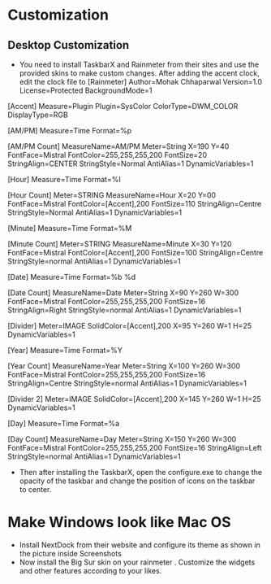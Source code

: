 # Customization
## Desktop Customization
* You need to install TaskbarX and Rainmeter from their sites and use the provided skins to make custom changes. After adding the accent clock, edit the clock file to
[Rainmeter]
Author=Mohak Chhaparwal
Version=1.0
License=Protected
BackgroundMode=1

[Accent]
Measure=Plugin
Plugin=SysColor
ColorType=DWM_COLOR
DisplayType=RGB


[AM/PM]
Measure=Time
Format=%p

[AM/PM Count]
MeasureName=AM/PM
Meter=String
X=190
Y=40
FontFace=Mistral
FontColor=255,255,255,200
FontSize=20
StringAlign=CENTER
StringStyle=Normal
AntiAlias=1
DynamicVariables=1


[Hour]
Measure=Time
Format=%I

[Hour Count]
Meter=STRING
MeasureName=Hour
X=20
Y=00
FontFace=Mistral
FontColor=[Accent],200
FontSize=110
StringAlign=Centre
StringStyle=Normal
AntiAlias=1
DynamicVariables=1


[Minute]
Measure=Time
Format=%M

[Minute Count]
Meter=STRING
MeasureName=Minute
X=30
Y=120
FontFace=Mistral
FontColor=[Accent],200
FontSize=100
StringAlign=Centre
StringStyle=normal
AntiAlias=1
DynamicVariables=1


[Date]
Measure=Time
Format=%b %d

[Date Count]
MeasureName=Date
Meter=String
X=90
Y=260
W=300
FontFace=Mistral
FontColor=255,255,255,200
FontSize=16
StringAlign=Right
StringStyle=normal
AntiAlias=1
DynamicVariables=1


[Divider]
Meter=IMAGE
SolidColor=[Accent],200
X=95
Y=260
W=1
H=25
DynamicVariables=1


[Year]
Measure=Time
Format=%Y

[Year Count]
MeasureName=Year
Meter=String
X=100
Y=260
W=300
FontFace=Mistral
FontColor=255,255,255,200
FontSize=16
StringAlign=Centre
StringStyle=normal
AntiAlias=1
DynamicVariables=1


[Divider 2]
Meter=IMAGE
SolidColor=[Accent],200
X=145
Y=260
W=1
H=25
DynamicVariables=1


[Day]
Measure=Time
Format=%a
            
[Day Count]
MeasureName=Day
Meter=String
X=150
Y=260
W=300
FontFace=Mistral
FontColor=255,255,255,200
FontSize=16
StringAlign=Left
StringStyle=normal
AntiAlias=1
DynamicVariables=1

* Then after installing the TaskbarX, open the configure.exe to change the opacity of the taskbar and change the position of icons on the taskbar to center.
# Make Windows look like Mac OS
* Install NextDock from their website and configure its theme as shown in the picture inside Screenshots
* Now install the Big Sur skin on your rainmeter . Customize the widgets and other features according to your likes. 
